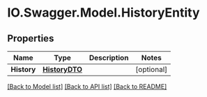 # IO.Swagger.Model.HistoryEntity
## Properties

Name | Type | Description | Notes
------------ | ------------- | ------------- | -------------
**History** | [**HistoryDTO**](HistoryDTO.md) |  | [optional] 

[[Back to Model list]](../README.md#documentation-for-models) [[Back to API list]](../README.md#documentation-for-api-endpoints) [[Back to README]](../README.md)

